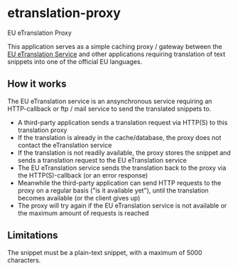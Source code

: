 # etranslation-proxy

EU eTranslation Proxy

This application serves as a simple caching proxy / gateway between the [EU eTranslation Service](https://commission.europa.eu/resources-partners/etranslation_en)
and other applications requiring translation of text snippets into one of the official EU languages.

## How it works

The EU eTranslation service is an ansynchronous service requiring an HTTP-callback or ftp / mail service to send the translated snippets to.

* A third-party application sends a translation request via HTTP(S) to this translation proxy
* If the translation is already in the cache/database, the proxy does not contact the eTranslation service
* If the translation is not readily available, the proxy stores the snippet and sends a translation request to the EU eTranslation service
* The EU eTranslation service sends the translation back to the proxy via the HTTP(S)-callback (or an error response)
* Meanwhile the third-party application can send HTTP requests to the proxy on a regular basis ("is it available yet"), until the translation becomes available (or the client gives up)
* The proxy will try again if the EU eTranslation service is not available or the maximum amount of requests is reached

## Limitations

The snippet must be a plain-text snippet, with a maximum of 5000 characters.
